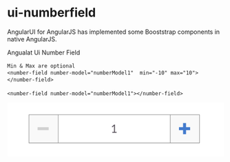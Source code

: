# ui-numberfield
AngularUI for AngularJS has implemented some Booststrap components in native AngularJS.

Angualat Ui Number Field 

```
Min & Max are optional
<number-field number-model="numberModel1"  min="-10" max="10"></number-field>

<number-field number-model="numberModel1"></number-field>
```

![Alt text](./number-field.png "Number Field")
